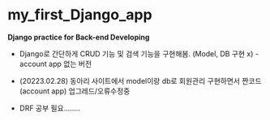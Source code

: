 # my_first_Django_app

**Django practice for Back-end Developing**



- Django로 간단하게 CRUD 기능 및 검색 기능을 구현해봄. (Model, DB 구현 x) - account app 없는 버전

- (20223.02.28) 동아리 사이트에서 model이랑 db로 회원관리 구현하면서 짠코드 (account app) 업그레드/오류수정중 

- DRF 공부 필요........
